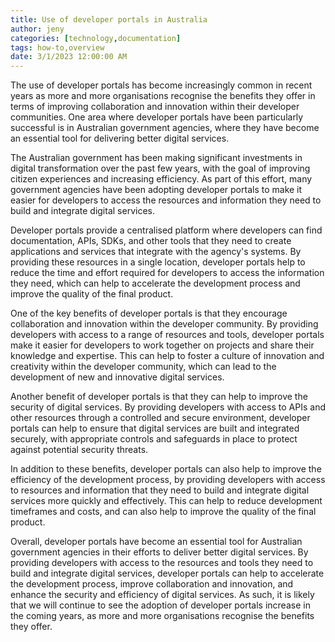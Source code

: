 ```yaml
---
title: Use of developer portals in Australia
author: jeny
categories: [technology,documentation]
tags: how-to,overview
date: 3/1/2023 12:00:00 AM
---
```



<p>The use of developer portals has become increasingly common in recent years as more and more organisations recognise the benefits they offer in terms of improving collaboration and innovation within their developer communities. One area where developer portals have been particularly successful is in Australian government agencies, where they have become an essential tool for delivering better digital services.</p><p>The Australian government has been making significant investments in digital transformation over the past few years, with the goal of improving citizen experiences and increasing efficiency. As part of this effort, many government agencies have been adopting developer portals to make it easier for developers to access the resources and information they need to build and integrate digital services.</p><p>Developer portals provide a centralised platform where developers can find documentation, APIs, SDKs, and other tools that they need to create applications and services that integrate with the agency's systems. By providing these resources in a single location, developer portals help to reduce the time and effort required for developers to access the information they need, which can help to accelerate the development process and improve the quality of the final product.</p><p>One of the key benefits of developer portals is that they encourage collaboration and innovation within the developer community. By providing developers with access to a range of resources and tools, developer portals make it easier for developers to work together on projects and share their knowledge and expertise. This can help to foster a culture of innovation and creativity within the developer community, which can lead to the development of new and innovative digital services.</p><p>Another benefit of developer portals is that they can help to improve the security of digital services. By providing developers with access to APIs and other resources through a controlled and secure environment, developer portals can help to ensure that digital services are built and integrated securely, with appropriate controls and safeguards in place to protect against potential security threats.</p><p>In addition to these benefits, developer portals can also help to improve the efficiency of the development process, by providing developers with access to resources and information that they need to build and integrate digital services more quickly and effectively. This can help to reduce development timeframes and costs, and can also help to improve the quality of the final product.</p><p>Overall, developer portals have become an essential tool for Australian government agencies in their efforts to deliver better digital services. By providing developers with access to the resources and tools they need to build and integrate digital services, developer portals can help to accelerate the development process, improve collaboration and innovation, and enhance the security and efficiency of digital services. As such, it is likely that we will continue to see the adoption of developer portals increase in the coming years, as more and more organisations recognise the benefits they offer.</p>